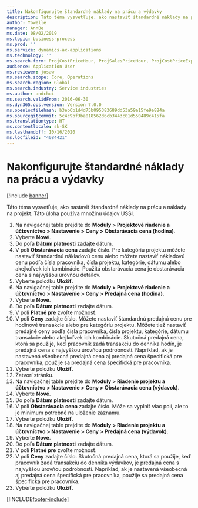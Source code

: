 ```yaml
---
title: Nakonfigurujte štandardné náklady na prácu a výdavky
description: Táto téma vysvetľuje, ako nastaviť štandardné náklady na prácu a náklady na projekt.
author: Yowelle
manager: AnnBe
ms.date: 08/02/2019
ms.topic: business-process
ms.prod: ''
ms.service: dynamics-ax-applications
ms.technology: ''
ms.search.form: ProjCostPriceHour, ProjSalesPriceHour, ProjCostPriceExpense, ProjSalesPriceCost
audience: Application User
ms.reviewer: josaw
ms.search.scope: Core, Operations
ms.search.region: Global
ms.search.industry: Service industries
ms.author: andchoi
ms.search.validFrom: 2016-06-30
ms.dyn365.ops.version: Version 7.0.0
ms.openlocfilehash: b3eb6b1d4d75b095383689dd53a59a15fe9e884a
ms.sourcegitcommit: 5c4c9bf3ba018562d6cb3443c01d550489c415fa
ms.translationtype: HT
ms.contentlocale: sk-SK
ms.lasthandoff: 10/16/2020
ms.locfileid: "4084421"
---
```

# <a name="configure-standard-costs-for-labor-and-expenses"></a>Nakonfigurujte štandardné náklady na prácu a výdavky

[!include [banner](../../includes/banner.md)]

Táto téma vysvetľuje, ako nastaviť štandardné náklady na prácu a náklady na projekt. Táto úloha používa množinu údajov USSI.

1. Na navigačnej table prejdite do **Moduly > Projektové riadenie a účtovníctvo > Nastavenie > Ceny > Obstarávacia cena (hodina)**.
2. Vyberte **Nové**.
3. Do poľa **Dátum platnosti** zadajte dátum.
4. V poli **Obstarávacia cena** zadajte číslo. Pre kategóriu projektu môžete nastaviť štandardnú nákladovú cenu alebo môžete nastaviť nákladovú cenu podľa čísla pracovníka, čísla projektu, kategórie, dátumu alebo akejkoľvek ich kombinácie. Použitá obstarávacia cena je obstarávacia cena s najvyššou úrovňou detailov.  
5. Vyberte položku **Uložiť**.
6. Na navigačnej table prejdite do **Moduly > Projektové riadenie a účtovníctvo > Nastavenie > Ceny > Predajná cena (hodina)**.
7. Vyberte **Nové**.
8. Do poľa **Dátum platnosti** zadajte dátum.
9. V poli **Platné pre** zvoľte možnosť.
10. V poli **Ceny** zadajte číslo. Môžete nastaviť štandardnú predajnú cenu pre hodinové transakcie alebo pre kategóriu projektu. Môžete tiež nastaviť predajné ceny podľa čísla pracovníka, čísla projektu, kategórie, dátumu transakcie alebo akejkoľvek ich kombinácie. Skutočná predajná cena, ktorá sa použije, keď pracovník zadá transakciu do denníka hodín, je predajná cena s najvyššou úrovňou podrobností. Napríklad, ak je nastavená všeobecná predajná cena aj predajná cena špecifická pre pracovníka, použije sa predajná cena špecifická pre pracovníka.  
11. Vyberte položku **Uložiť**.
12. Zatvorí stránku.
13. Na navigačnej table prejdite do **Moduly > Riadenie projektu a účtovníctvo > Nastavenie > Ceny > Obstarávacia cena (výdavok)**.
14. Vyberte **Nové**.
15. Do poľa **Dátum platnosti** zadajte dátum.
16. V poli **Obstarávacia cena** zadajte číslo. Môže sa vyplniť viac polí, ale to je minimum potrebné na uloženie záznamu.  
17. Vyberte položku **Uložiť**.
18. Na navigačnej table prejdite do **Moduly > Riadenie projektu a účtovníctvo > Nastavenie > Ceny > Predajná cena (výdavok)**.
19. Vyberte **Nové**.
20. Do poľa **Dátum platnosti** zadajte dátum.
21. V poli **Platné pre** zvoľte možnosť.
22. V poli **Ceny** zadajte číslo. Skutočná predajná cena, ktorá sa použije, keď pracovník zadá transakciu do denníka výdavkov, je predajná cena s najvyššou úrovňou podrobností. Napríklad, ak je nastavená všeobecná aj predajná cena špecifická pre pracovníka, použije sa predajná cena špecifická pre pracovníka.  
23. Vyberte položku **Uložiť**.



[!INCLUDE[footer-include](../../includes/footer-banner.md)]